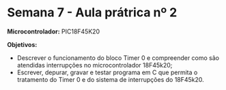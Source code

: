 # Semana 7 - Aula prátrica nº 2

**Microcontrolador:** PIC18F45K20

**Objetivos:** 
- Descrever o funcionamento do bloco Timer 0 e compreender como são atendidas interrupções no microcontrolador 18F45k20; 
- Escrever, depurar, gravar e testar programa em C que permita o tratamento do Timer 0 e do sistema de interrupções do 18F45k20.
